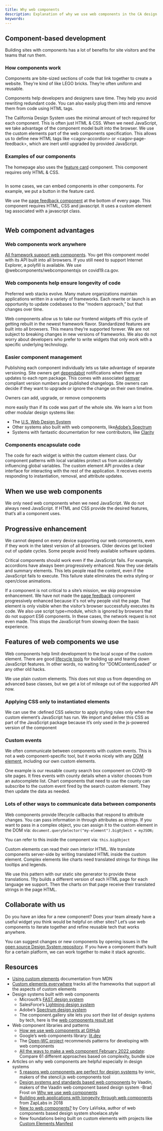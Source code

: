 ```yaml
---
title: Why web components
description: Explanation of why we use web components in the CA design system
keywords: 
---
```



## Component-based development

Building sites with components has a lot of benefits for site visitors and the teams that run them.

### How components work

Components are bite-sized sections of code that link together to create a website. They&rsquo;re kind of like LEGO bricks. They&rsquo;re often uniform and reusable.

Components help developers and designers save time. They help you avoid rewriting redundant code. You can also easily plug them into and remove them from code using HTML tags.

The California Design System uses the minimal amount of tech required for each component. This is&nbsp;often just HTML &amp; CSS. When we need JavaScript, we take advantage of the component model built into the browser. We use the custom elements part of the web components specification. This allows us to define new HTML tags like &lt;cagov-accordion&gt; or &lt;cagov-page-feedback&gt;, which are inert until upgraded by provided JavaScript.

### Examples of our components

The homepage also uses the <a href="https://designsystem.webstandards.ca.gov/components/feature-card/readme/">feature card</a>&nbsp;component. This component requires only HTML & CSS. 

<img alt="" src="/content/img/screenshot-feature.jpg">

In some cases, we can embed components in other components. For example, we put a button in the feature card.

We use the <a href="/components/page-feedback/readme/">page feedback component</a> at the bottom of every page. This component requires HTML, CSS and javascript. It uses a custom element tag associated with a javascript class.

<img alt="" src="/content/img/screenshot-feedback.jpg">

## Web component advantages

### Web components work anywhere

<a href="https://custom-elements-everywhere.com/">All framework support web components</a>. You get this component model with its API built into all browsers. If you still need to support Internet Explorer, a polyfill is available. We use @webcomponents/webcomponentsjs on covid19.ca.gov.

### Web components help ensure longevity of code

Preferred web stacks evolve. Many mature organizations maintain applications written in a variety of frameworks. Each rewrite or launch is an opportunity to update codebases to the &ldquo;modern approach,&rdquo; but that changes over time.

Web components allow us to take our frontend widgets&nbsp;off this cycle&nbsp;of getting rebuilt in the newest framework flavor. Standardized features are built into all browsers. This means they&rsquo;re supported forever. We are not subject to breaking changes in new versions of frameworks. We also do not worry about developers who prefer to write widgets that only work with a specific underlying technology.

### Easier component management

Publishing each component individually lets us take advantage of separate versioning. Site owners get <a href="https://github.com/dependabot">dependabot</a>&nbsp;notifications when there are updates to each npm package. This comes with associated <a href="https://semver.org/">semver</a> compliant version numbers and published changelogs. Site owners can decide if they want to upgrade or ignore the change on their own timeline.

Owners can add, upgrade, or remove components 

more easily than if its code was part of the whole site. We learn a lot from other modular design systems like:

- The <a href="https://designsystem.digital.gov/">U.S. Web Design System</a>
- Other systems also built with web components, like<a href="https://opensource.adobe.com/spectrum-web-components/">Adobe&rsquo;s Spectrum</a>
- Systems with fantastic documentation for new contributors, like&nbsp;<a href="https://opensource.adobe.com/spectrum-web-components/">Clarity</a>

### Components encapsulate code

The code for each widget is within the custom element class. Our component patterns with local variables protect us from accidentally influencing global variables. The custom element API provides a clear interface for interacting with the rest of the application. It receives events responding to instantiation, removal, and attribute updates.

## When we use web components

We only need web components when we need JavaScript. We do not always need JavaScript. If HTML and CSS provide the desired features, that&rsquo;s all a component uses.

## Progressive enhancement

We cannot depend&nbsp;on every device supporting our web components, even if they work in the latest version of all browsers. Older devices get locked out of update cycles. Some people avoid freely available software updates. 

Critical components should work even if the JavaScript fails. For example, accordions have always been progressively enhanced. Now they use details and summary elements. This lets people read the content, even if the JavaScript fails to execute. This failure state eliminates the extra styling or open/close animations.

If a component is not critical to a site&rsquo;s mission, we skip progressive enhancement. We have not made the <a href="https://designsystem.webstandards.ca.gov/components/page-feedback/readme/">page feedback</a> component progressively enhanced because it&#39;s not why people visit the page. That element is only visible when the visitor&rsquo;s browser successfully executes its code. We also use script type=module, which is ignored by browsers that do not support ES6 components. In these cases, the network request is not even made. This stops the JavaScript from slowing down the basic experience.

## Features of web components we use

Web components help limit development to the local scope of the custom element. There are good <a href="https://developer.mozilla.org/en-US/docs/Web/Web_Components/Using_custom_elements%23using_the_lifecycle_callbacks">lifecycle tools</a> for building up and tearing down JavaScript features. In other words, no waiting for &quot;DOMContentLoaded&quot; or any other old hacks.

We use plain custom elements. This does not stop us from depending on advanced base classes, but we get a lot of mileage out of the supported API now.

### Applying CSS only to instantiated elements

We can use the :defined CSS selector to apply styling rules only when the custom element&rsquo;s JavaScript has run. We import and deliver this CSS as part of the JavaScript package because it&rsquo;s only used in the js-powered version of the component

### Custom events

We often communicate between components with custom events. This is not a web component-specific tool, but it works nicely with any <a href="https://developer.mozilla.org/en-US/docs/Web/Events/Creating_and_triggering_events">DOM element</a>, including our own custom elements. 

One example is our reusable county search box component on COVID-19 site pages. It fires events with county details when a visitor chooses from an autocomplete list. Chart components that need to use the county can subscribe to the custom event fired by the search custom element. They then update the data as needed.

### Lots of other ways to communicate data between components

Web components provide lifecycle callbacks that respond to attribute changes. You can pass information in through attributes as strings. If you want to pass in a complex object, you can assign it to the custom element in the DOM via: ``` document.querySelector("my-element").bigOjbect = myJSON; ```

You can refer to this inside the component via:  ``` this.bigObject ```

Custom elements can read their own interior HTML. We translate components server-side by writing translated HTML inside the custom element. Complex elements like charts need translated strings for things like tooltips and legends.

We use this pattern with our static site generator to provide these translations. 11ty builds a different version of each HTML page for each language we support. Then the charts on that page receive their translated strings in the page HTML.

## Collaborate with us

Do you have an idea for a new component? Does your team already have a useful widget you think would be helpful on other sites? Let&rsquo;s use web components to iterate together and refine reusable tech that works anywhere.

You can suggest changes or new components by opening issues in the <a href="https://github.com/cagov/design-system/">open source Design System repository</a>. If you have a component that&rsquo;s built for a certain platform, we can work together to make it stack agnostic.

## Resources

- <a href="https://developer.mozilla.org/en-US/docs/Web/Web_Components/Using_custom_elements">Using custom elements</a> documentation from MDN
- <a href="https://custom-elements-everywhere.com/">Custom elements everywhere</a> tracks all the frameworks that support all the aspects of custom elements
- Design systems built with web components
  - Microsoft&rsquo;s <a href="https://www.fast.design/">FAST design system</a>
  - SalesForce&rsquo;s <a href="https://www.lightningdesignsystem.com/">Lightning design system</a>
  - Adobe&rsquo;s <a href="https://opensource.adobe.com/spectrum-web-components/">Spectrum design system</a>
  - The component.gallery site lets you sort their list of design systems by tech, here is the <a href="https://component.gallery/design-systems/?tech%3DWeb%2520Components">web components result set</a>
- Web component libraries and patterns
  - <a href="https://github.blog/2021-05-04-how-we-use-web-components-at-github/">How we use web components at GitHub</a>
  - Google&rsquo;s web components library: <a href="https://lit.dev/">lit.dev</a>
  - The <a href="https://open-wc.org/">Open-WC project</a> recommends patterns for developing with web components
  - <a href="https://webcomponents.dev/blog/all-the-ways-to-make-a-web-component/">All the ways to make a web component February 2022 update</a>: Compare 61 different approaches based on complexity, bundle size
- Articles on why web components are helpful especially in design systems
  - <a href="https://ionicframework.com/blog/5-reasons-web-components-are-perfect-for-design-systems/">5 reasons web components are perfect for design systems</a> by ionic, makers of the stencil.js web components tool
  - <a href="https://vaadin.com/blog/design-systems-and-standardized-web-components">Design systems and standards based web components</a> by Vaadin, makers of the Vaadin web component based design system
-Brad Frost on <a href="https://bradfrost.com/blog/link/why-we-use-web-components/">Why we use web components</a>
  - <a href="https://www.zaplabs.com/blog/engineering/building-web-applications-longevity-through-web-components">Building web applications with longevity through web components</a> from ZapLabs in 2018
  - <a href="https://shoelace.style/?id%3Dnew-to-web-components">New to web components?</a> by Cory LaViska, author of web components based design system shoelace.style
  - New foundations being built on custom elements with projects like <a href="https://dev.to/open-wc/introducing-custom-elements-manifest-gkk ">Custom Elements Manifest</a>